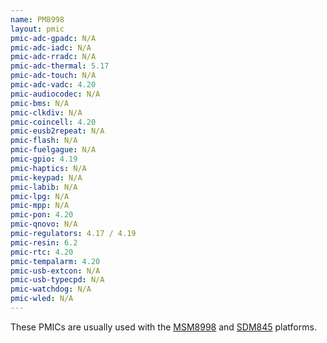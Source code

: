 ```yaml
---
name: PM8998
layout: pmic
pmic-adc-gpadc: N/A
pmic-adc-iadc: N/A
pmic-adc-rradc: N/A
pmic-adc-thermal: 5.17
pmic-adc-touch: N/A
pmic-adc-vadc: 4.20
pmic-audiocodec: N/A
pmic-bms: N/A
pmic-clkdiv: N/A
pmic-coincell: 4.20
pmic-eusb2repeat: N/A
pmic-flash: N/A
pmic-fuelgague: N/A
pmic-gpio: 4.19
pmic-haptics: N/A
pmic-keypad: N/A
pmic-labib: N/A
pmic-lpg: N/A
pmic-mpp: N/A
pmic-pon: 4.20
pmic-qnovo: N/A
pmic-regulators: 4.17 / 4.19
pmic-resin: 6.2
pmic-rtc: 4.20
pmic-tempalarm: 4.20
pmic-usb-extcon: N/A
pmic-usb-typecpd: N/A
pmic-watchdog: N/A
pmic-wled: N/A
---
```

These PMICs are usually used with the [MSM8998](../soc/msm8998) and [SDM845](../soc/sdm845) platforms.
